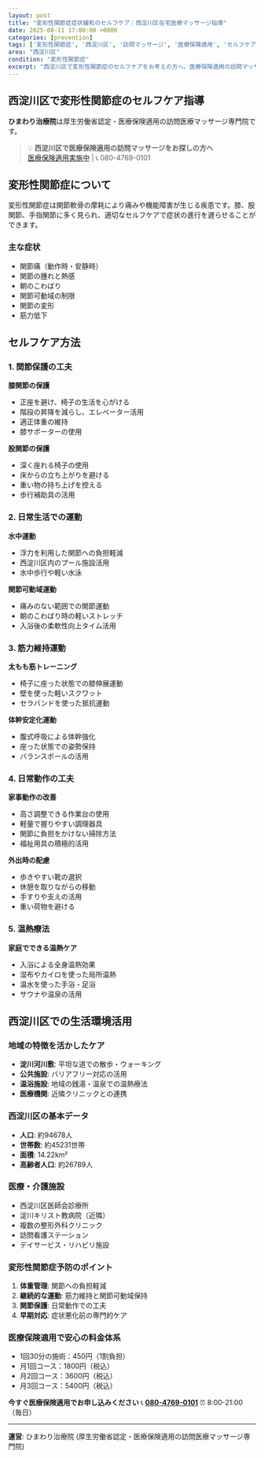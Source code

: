 ```yaml
---
layout: post
title: "変形性関節症症状緩和のセルフケア｜西淀川区在宅医療マッサージ指導"
date: 2025-08-11 17:00:00 +0000
categories: [prevention]
tags: ['変形性関節症', '西淀川区', '訪問マッサージ', '医療保険適用', 'セルフケア']
area: "西淀川区"
condition: "変形性関節症"
excerpt: "西淀川区で変形性関節症のセルフケアをお考えの方へ。医療保険適用の訪問マッサージで専門的な予防指導をサポート。関節の負担軽減方法をご紹介。"
---
```


## 西淀川区で変形性関節症のセルフケア指導

**ひまわり治療院**は厚生労働省認定・医療保険適用の訪問医療マッサージ専門院です。

> 💡 **西淀川区で医療保険適用の訪問マッサージをお探しの方へ**  
> [医療保険適用実施中](https://peraichi.com/landing_pages/view/himawari-massage) | 📞 080-4769-0101

## 変形性関節症について

変形性関節症は関節軟骨の摩耗により痛みや機能障害が生じる疾患です。膝、股関節、手指関節に多く見られ、適切なセルフケアで症状の進行を遅らせることができます。

### 主な症状
- 関節痛（動作時・安静時）
- 関節の腫れと熱感
- 朝のこわばり
- 関節可動域の制限
- 関節の変形
- 筋力低下

## セルフケア方法

### 1. 関節保護の工夫

**膝関節の保護**
- 正座を避け、椅子の生活を心がける
- 階段の昇降を減らし、エレベーター活用
- 適正体重の維持
- 膝サポーターの使用

**股関節の保護**
- 深く座れる椅子の使用
- 床からの立ち上がりを避ける
- 重い物の持ち上げを控える
- 歩行補助具の活用

### 2. 日常生活での運動

**水中運動**
- 浮力を利用した関節への負担軽減
- 西淀川区内のプール施設活用
- 水中歩行や軽い水泳

**関節可動域運動**
- 痛みのない範囲での関節運動
- 朝のこわばり時の軽いストレッチ
- 入浴後の柔軟性向上タイム活用

### 3. 筋力維持運動

**太もも筋トレーニング**
- 椅子に座った状態での膝伸展運動
- 壁を使った軽いスクワット
- セラバンドを使った抵抗運動

**体幹安定化運動**
- 腹式呼吸による体幹強化
- 座った状態での姿勢保持
- バランスボールの活用

### 4. 日常動作の工夫

**家事動作の改善**
- 高さ調整できる作業台の使用
- 軽量で握りやすい調理器具
- 関節に負担をかけない掃除方法
- 福祉用具の積極的活用

**外出時の配慮**
- 歩きやすい靴の選択
- 休憩を取りながらの移動
- 手すりや支えの活用
- 重い荷物を避ける

### 5. 温熱療法

**家庭でできる温熱ケア**
- 入浴による全身温熱効果
- 湿布やカイロを使った局所温熱
- 温水を使った手浴・足浴
- サウナや温泉の活用

## 西淀川区での生活環境活用

### 地域の特徴を活かしたケア
- **淀川河川敷**: 平坦な道での散歩・ウォーキング
- **公共施設**: バリアフリー対応の活用
- **温浴施設**: 地域の銭湯・温泉での温熱療法
- **医療機関**: 近隣クリニックとの連携

### 西淀川区の基本データ
- **人口**: 約94678人
- **世帯数**: 約45231世帯
- **面積**: 14.22km²
- **高齢者人口**: 約26789人

### 医療・介護施設
- 西淀川区医師会診療所
- 淀川キリスト教病院（近隣）
- 複数の整形外科クリニック
- 訪問看護ステーション
- デイサービス・リハビリ施設

### 変形性関節症予防のポイント

1. **体重管理**: 関節への負担軽減
2. **継続的な運動**: 筋力維持と関節可動域保持
3. **関節保護**: 日常動作での工夫
4. **早期対応**: 症状悪化前の専門的ケア

### 医療保険適用で安心の料金体系
- 1回30分の施術：450円（1割負担）
- 月1回コース：1800円（税込）
- 月2回コース：3600円（税込）
- 月3回コース：5400円（税込）

**今すぐ医療保険適用でお申し込みください**
📞 **[080-4769-0101](tel:080-4769-0101)**
⏰ 8:00-21:00（毎日）

---
**運営**: ひまわり治療院 (厚生労働省認定・医療保険適用の訪問医療マッサージ専門院)